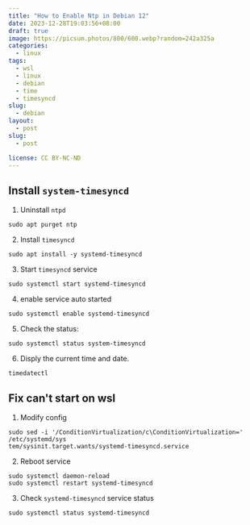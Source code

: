 ```yaml
---
title: "How to Enable Ntp in Debian 12"
date: 2023-12-28T19:03:56+08:00
draft: true
image: https://picsum.photos/800/600.webp?random=242a325a
categories:
  - linux
tags:
  - wsl
  - linux
  - debian
  - time
  - timesyncd
slug:
  - debian
layout: 
  - post
slug: 
  - post

license: CC BY-NC-ND
---
```



## Install `system-timesyncd`
1. Uninstall `ntpd`
```shell
sudo apt purget ntp
```

2. Install `timesyncd`
```shell
sudo apt install -y systemd-timesyncd
```

3. Start `timesyncd` service
```shell
sudo systemctl start systemd-timesyncd
```

4. enable service auto started
```shell
sudo systemctl enable systemd-timesyncd
```

5. Check the status:
```shell
sudo systemctl status system-timesyncd
```

6. Disply the current time and date.
```shell
timedatectl
```
## Fix can't start on wsl

1. Modify config

```shell
sudo sed -i '/ConditionVirtualization/c\ConditionVirtualization=' /etc/systemd/sys
tem/sysinit.target.wants/systemd-timesyncd.service
```

2. Reboot service
```shell
sudo systemctl daemon-reload   
sudo systemctl restart systemd-timesyncd
```
3. Check `systemd-timesyncd` service status

```shell
sudo systemctl status systemd-timesyncd
```